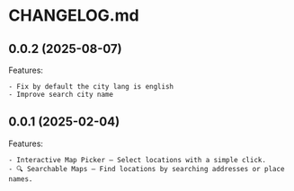 # CHANGELOG.md

## 0.0.2 (2025-08-07)

Features:

    - Fix by default the city lang is english
    - Improve search city name

## 0.0.1 (2025-02-04)

Features:

    - Interactive Map Picker – Select locations with a simple click.
    - 🔍 Searchable Maps – Find locations by searching addresses or place names.
